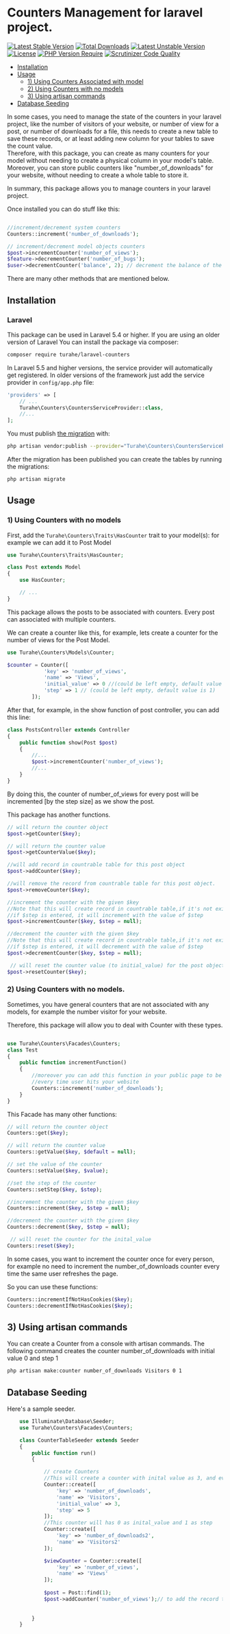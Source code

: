 # Counters Management for laravel project.

[![Latest Stable Version](http://poser.pugx.org/turahe/master-data/v)](https://packagist.org/packages/turahe/master-data) [![Total Downloads](http://poser.pugx.org/turahe/master-data/downloads)](https://packagist.org/packages/turahe/master-data) [![Latest Unstable Version](http://poser.pugx.org/turahe/master-data/v/unstable)](https://packagist.org/packages/turahe/master-data) [![License](http://poser.pugx.org/turahe/master-data/license)](https://packagist.org/packages/turahe/master-data) [![PHP Version Require](http://poser.pugx.org/turahe/master-data/require/php)](https://packagist.org/packages/turahe/master-data)
[![Scrutinizer Code Quality](https://scrutinizer-ci.com/g/turahe/laravel-counters/badges/quality-score.png?b=master)](https://scrutinizer-ci.com/g/turahe/laravel-counters/?branch=master)

* [Installation](#installation)
* [Usage](#usage)
  * [1) Using Counters Associated with model](#1-using-counters-with-no-models)
  * [2) Using Counters with no models](#2-using-counters-with-no-models)
  * [3) Using artisan commands](#3-using-artisan-commands)
* [Database Seeding](#database-seeding)

In some cases, you need to manage the state of the counters in your laravel project, like the number of visitors of your website,
or number of view for a post, or number of downloads for a file, this needs to create a new table to save these records,
or at least adding new column for your tables to save the count value.  
Therefore, with this package, you can create as many counters for your model without needing to create a physical column in your model's table.
Moreover, you can store public counters like "number_of_downloads" for your website, without needing to create a whole table to store it.




In summary, this package allows you to manage counters in your laravel project.

Once installed you can do stuff like this:

```php

//increment/decrement system counters
Counters::increment('number_of_downloads'); 

// increment/decrement model objects counters
$post->incrementCounter('number_of_views');
$feature->decrementCounter('number_of_bugs');
$user->decrementCounter('balance', 2); // decrement the balance of the user by 2
```
There are many other methods that are mentioned below.

## Installation


### Laravel

This package can be used in Laravel 5.4 or higher. If you are using an older version of Laravel You can install the package via composer:

``` bash
composer require turahe/laravel-counters
```

In Laravel 5.5 and higher versions, the service provider will automatically get registered. In older versions of the framework just add the service provider in `config/app.php` file:

```php
'providers' => [
    // ...
    Turahe\Counters\CountersServiceProvider::class,
    //...
];
```

You must publish [the migration](https://github.com/turahe/laravel-counters/tree/master/database/migrations) with:

```bash
php artisan vendor:publish --provider="Turahe\Counters\CountersServiceProvider" --tag="migrations"
```

After the migration has been published you can create the tables by running the migrations:

```bash
php artisan migrate
```


## Usage

### 1) Using Counters with no models
First, add the `Turahe\Counters\Traits\HasCounter` trait to your  model(s):
for example we can add it to Post Model
```php
use Turahe\Counters\Traits\HasCounter;

class Post extends Model
{
    use HasCounter;

    // ...
}
```

This package allows the posts to be associated with counters. Every post can associated with multiple counters.


We can create a counter like this, for example, lets create a counter for the number of views for the Post Model.
```php
use Turahe\Counters\Models\Counter;

$counter = Counter([
            'key' => 'number_of_views',
            'name' => 'Views',
            'initial_value' => 0 //(could be left empty, default value is 0)
            'step' => 1 // (could be left empty, default value is 1)
        ]);
```


After that, for example, in the show function of post controller, you can add this line:
```php
class PostsController extends Controller
{
    public function show(Post $post)
    {
        //...
        $post->incrementCounter('number_of_views');
        //...
    }
}
```
By doing this, the counter of number_of_views for every post will be incremented [by the step size] as we show the post.

This package has another functions.
```php
// will return the counter object
$post->getCounter($key); 

// will return the counter value
$post->getCounterValue($key);

//will add record in countrable table for this post object
$post->addCounter($key);

//will remove the record from countrable table for this post object.
$post->removeCounter($key);

//increment the counter with the given $key
//Note that this will create record in countrable table,if it's not exist
//if $step is entered, it will increment with the value of $step
$post->incrementCounter($key, $step = null);

//decrement the counter with the given $key
//Note that this will create record in countrable table,if it's not exist
//if $step is entered, it will decrement with the value of $step
$post->decrementCounter($key, $step = null);

 // will reset the counter value (to initial_value) for the post object.
$post->resetCounter($key);
```


### 2) Using Counters with no models.
Sometimes, you have general counters that are not associated with any models, for example the number visitor for your website.

Therefore, this package will allow you to deal with Counter with these types.

```php

use Turahe\Counters\Facades\Counters; 
class Test 
{
    public function incrementFunction()
    {
        //moreover you can add this function in your public page to be incremented 
        //every time user hits your website
        Counters::increment('number_of_downloads');
    }
}
```

This Facade has many other functions:

```php
// will return the counter object
Counters::get($key); 

// will return the counter value
Counters::getValue($key, $default = null); 

// set the value of the counter
Counters::setValue($key, $value);

//set the step of the counter
Counters::setStep($key, $step);

//increment the counter with the given $key
Counters::increment($key, $step = null);

//decrement the counter with the given $key
Counters::decrement($key, $step = null);

 // will reset the counter for the inital_value
Counters::reset($key);
```

In some cases, you want to increment the counter once for every person, for example no need to increment the number_of_downloads counter every time the same user refreshes the page.

So you can use these functions:

```php
Counters::incrementIfNotHasCookies($key);
Counters::decrementIfNotHasCookies($key);
```


## 3) Using artisan commands

You can create a Counter from a console with artisan commands.
The following command creates the counter number_of_downloads with initial value 0 and step 1
```bash
php artisan make:counter number_of_downloads Visitors 0 1
```

## Database Seeding

Here's a sample seeder.

```php
    use Illuminate\Database\Seeder;
    use Turahe\Counters\Facades\Counters;

    class CounterTableSeeder extends Seeder
    {
        public function run()
        {

            // create Counters
            //This will create a counter with inital value as 3, and every increment 5 will be added.
            Counter::create([
                'key' => 'number_of_downloads',
                'name' => 'Visitors',
                'initial_value' => 3,
                'step' => 5
            ]);
            //This counter will has 0 as inital_value and 1 as step
            Counter::create([
                'key' => 'number_of_downloads2',
                'name' => 'Visitors2'
            ]);

            $viewCounter = Counter::create([
                'key' => 'number_of_views',
                'name' => 'Views'
            ]);
            
            $post = Post::find(1);
            $post->addCounter('number_of_views');// to add the record to countrable table
            
            
        }
    }
```
